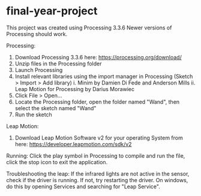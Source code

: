 # final-year-project

This project was created using Processing 3.3.6 
Newer versions of Processing should work.

Processing:
1. Download Processing 3.3.6 here: https://processing.org/download/
2. Unzip files in the Processing folder
3. Launch Processing
4. Install relevant libraries using the import manager in Processing
(Sketch > Import > Add library)
	i. Minim by Damien Di Fede and Anderson Mills
	ii. Leap Motion for Processing by Darius Morawiec
5. Click File > Open... 
6. Locate the Processing folder, open the folder named "Wand", then select the sketch named "Wand"
7. Run the sketch

Leap Motion:
1. Download Leap Motion Software v2 for your operating System from here:
https://developer.leapmotion.com/sdk/v2

Running: 
Click the play symbol in Processing to compile and run the file, click the stop icon to exit the application.

Troubleshooting the leap:
If the infrared lights are not active in the sensor, check if the driver is running. If not, try restarting the driver.
On windows, do this by opening Services and searching for "Leap Service".
